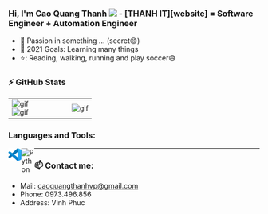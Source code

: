 ### Hi, I'm Cao Quang Thanh <img src="https://media.giphy.com/media/hvRJCLFzcasrR4ia7z/giphy.gif" width="25px"> -  [THANH IT][website] = Software Engineer + Automation Engineer  


- 🔭 Passion in something ... (secret😊)
- 💪 2021 Goals: Learning many things
- ⭐: Reading, walking, running and play soccer😅

### :zap: GitHub Stats

<table>
<tr>
  <td width="48%">
    <img align="left" alt="gif" align="right" src="https://raw.githubusercontent.com/Tyoncao/Tyoncao/main/coding.gif"/>
    <img align="left" alt="gif" align="right" src="https://raw.githubusercontent.com/Tyoncao/Tyoncao/main/coding_full.gif"/>
  </td>
  <td width="52%">
    <img alt="gif" align="right" src="https://raw.githubusercontent.com/Tyoncao/Tyoncao/main/coding-freak.gif"/>
  </td>
</tr>
<table>

### Languages and Tools:
<img align="left" alt="Visual Studio Code" width="26px" src="https://raw.githubusercontent.com/github/explore/80688e429a7d4ef2fca1e82350fe8e3517d3494d/topics/visual-studio-code/visual-studio-code.png" />
<img align="left" alt="Python" width="26px" src="https://upload.wikimedia.org/wikipedia/commons/thumb/0/0a/Python.svg/1200px-Python.svg.png" /> 

---


### 📫 Contact me:
- Mail: caoquangthanhvp@gmail.com 
- Phone: 0973.496.856
- Address: Vinh Phuc


